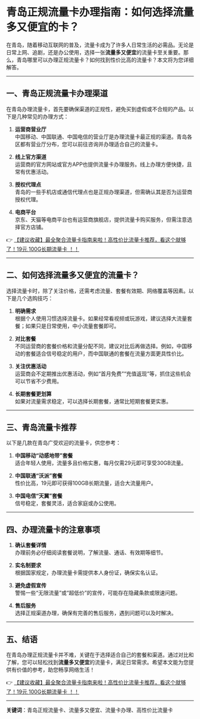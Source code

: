 # 青岛正规流量卡办理指南：如何选择流量多又便宜的卡？

在青岛，随着移动互联网的普及，流量卡成为了许多人日常生活的必需品。无论是日常上网、追剧，还是办公使用，选择一张**流量多又便宜**的流量卡至关重要。那么，青岛哪里可以办理正规流量卡？如何找到性价比高的流量卡？本文将为您详细解答。

---

## 一、青岛正规流量卡办理渠道

在青岛办理流量卡，首先要确保渠道的正规性，避免买到虚假或不合规的产品。以下是几种常见的办理方式：

1. **运营商营业厅**  
   中国移动、中国联通、中国电信的营业厅是办理流量卡最正规的渠道。青岛各区都有营业厅分布，您可以前往咨询并办理适合自己的流量卡。

2. **线上官方渠道**  
   运营商的官方网站或官方APP也提供流量卡办理服务。线上办理方便快捷，且常有优惠活动。

3. **授权代理点**  
   青岛的一些手机店或通信代理点也是正规办理渠道，但需确认其是否为运营商授权代理。

4. **电商平台**  
   京东、天猫等电商平台也有运营商旗舰店，提供流量卡购买服务，但需注意选择官方店铺。

👉 [【建议收藏】最全聚合流量卡指南来啦！高性价比流量卡推荐，看这个就够了！19元 100G长期流量卡 ！！](https://bit.ly/Liuliangka)

---

## 二、如何选择流量多又便宜的流量卡？

选择流量卡时，除了关注价格，还需考虑流量、套餐有效期、网络覆盖等因素。以下是几个选购技巧：

1. **明确需求**  
   根据个人使用习惯选择流量卡。如果经常看视频或玩游戏，建议选择大流量套餐；如果只是日常使用，中小流量套餐即可。

2. **对比套餐**  
   不同运营商的套餐价格和流量分配不同，建议对比后再做选择。例如，中国移动的套餐适合信号稳定的用户，而中国联通的套餐在流量方面更具性价比。

3. **关注优惠活动**  
   运营商会不定期推出优惠活动，例如“首月免费”“充值返现”等，抓住这些机会可以节省不少费用。

4. **长期套餐更划算**  
   如果对流量需求稳定，可以选择长期套餐，通常比短期套餐更实惠。

---

## 三、青岛流量卡推荐

以下是几款在青岛广受欢迎的流量卡，供您参考：

1. **中国移动“动感地带”套餐**  
   适合年轻人使用，流量多且价格实惠，每月仅需29元即可享受30GB流量。

2. **中国联通“沃派”套餐**  
   性价比高，19元即可获得100GB长期流量，适合大流量用户。

3. **中国电信“天翼”套餐**  
   信号稳定，套餐灵活，适合家庭或办公使用。

---

## 四、办理流量卡的注意事项

1. **确认套餐详情**  
   办理前务必仔细阅读套餐说明，了解流量、通话、有效期等细节。

2. **实名制要求**  
   根据国家规定，办理流量卡需提供本人身份证，确保实名认证。

3. **避免虚假宣传**  
   警惕一些“无限流量”或“超低价”的宣传，可能存在隐藏条款或限速问题。

4. **售后服务**  
   选择正规渠道办理，确保有完善的售后服务，遇到问题可以及时解决。

---

## 五、结语

在青岛办理正规流量卡并不难，关键在于选择适合自己的套餐和渠道。通过对比和了解，您可以轻松找到**流量多又便宜**的流量卡，满足日常需求。希望本文能为您提供有价值的参考，助您畅享网络生活！

👉 [【建议收藏】最全聚合流量卡指南来啦！高性价比流量卡推荐，看这个就够了！19元 100G长期流量卡 ！！](https://bit.ly/Liuliangka)

---

**关键词**：青岛正规流量卡、流量多又便宜、流量卡办理、高性价比流量卡